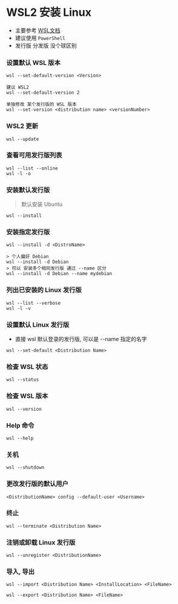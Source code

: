 # WSL2 安装 Linux

- 主要参考 [WSL文档](https://learn.microsoft.com/zh-cn/windows/wsl/basic-commands)
- 建议使用 `PowerShell`
- 发行版 分发版 没个球区别

### 设置默认 WSL 版本

```
wsl --set-default-version <Version>

建议 WSL2
wsl --set-default-version 2 

单独修改 某个发行版的 WSL 版本
wsl --set-version <distribution name> <versionNumber>
```

### WSL2 更新

```
wsl --update
```

### 查看可用发行版列表

```PS
wsl --list --online
wsl -l -o
```

### 安装默认发行版

> 默认安装 Ubuntu

```
wsl --install
```

### 安装指定发行版

```
wsl --install -d <DistroName>

> 个人偏好 Debian
wsl --install -d Debian 
> 可以 安装多个相同发行版 通过 --name 区分 
wsl --install -d Debian --name mydebian
```

### 列出已安装的 Linux 发行版

```
wsl --list --verbose
wsl -l -v
```

### 设置默认 Linux 发行版

- 直接 wsl 默认登录的发行版, 可以是 --name 指定的名字

```
wsl --set-default <Distribution Name> 
```

### 检查 WSL 状态

```
wsl --status
```

### 检查 WSL 版本

```
wsl --version
```

### Help 命令

```
wsl --help
```

### 关机

```
wsl --shutdown
```

### 更改发行版的默认用户

```
<DistributionName> config --default-user <Username>
```

### 终止

```
wsl --terminate <Distribution Name>
```

### 注销或卸载 Linux 发行版

```
wsl --unregister <DistributionName>
```

### 导入, 导出

```
wsl --import <Distribution Name> <InstallLocation> <FileName>

wsl --export <Distribution Name> <FileName>
```